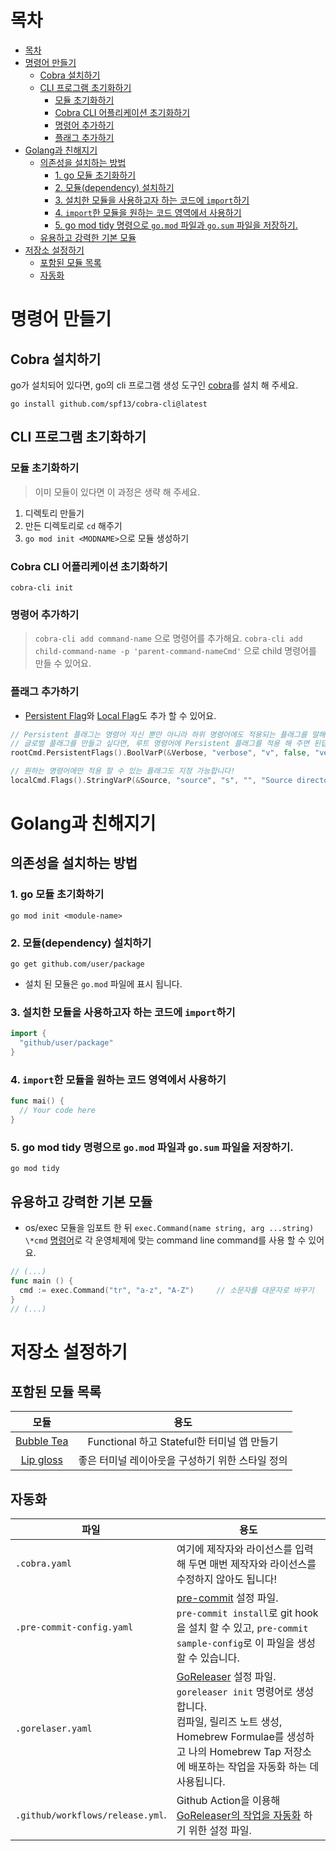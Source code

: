 # 목차

- [목차](#목차)
- [명령어 만들기](#명령어-만들기)
  - [Cobra 설치하기](#cobra-설치하기)
  - [CLI 프로그램 초기화하기](#cli-프로그램-초기화하기)
    - [모듈 초기화하기](#모듈-초기화하기)
    - [Cobra CLI 어플리케이션 초기화하기](#cobra-cli-어플리케이션-초기화하기)
    - [명령어 추가하기](#명령어-추가하기)
    - [플래그 추가하기](#플래그-추가하기)
- [Golang과 친해지기](#golang과-친해지기)
  - [의존성을 설치하는 방법](#의존성을-설치하는-방법)
    - [1. go 모듈 초기화하기](#1-go-모듈-초기화하기)
    - [2. 모듈(dependency) 설치하기](#2-모듈dependency-설치하기)
    - [3. 설치한 모듈을 사용하고자 하는 코드에 `import`하기](#3-설치한-모듈을-사용하고자-하는-코드에-import하기)
    - [4. `import`한 모듈을 원하는 코드 영역에서 사용하기](#4-import한-모듈을-원하는-코드-영역에서-사용하기)
    - [5. go mod tidy 명령으로 `go.mod` 파일과 `go.sum` 파일을 저장하기.](#5-go-mod-tidy-명령으로-gomod-파일과-gosum-파일을-저장하기)
  - [유용하고 강력한 기본 모듈](#유용하고-강력한-기본-모듈)
- [저장소 설정하기](#저장소-설정하기)
  - [포함된 모듈 목록](#포함된-모듈-목록)
  - [자동화](#자동화)

# 명령어 만들기

## Cobra 설치하기

go가 설치되어 있다면, go의 cli 프로그램 생성 도구인 [cobra](https://github.com/spf13/cobra#installing)를 설치 해 주세요.

```shell
go install github.com/spf13/cobra-cli@latest
```

## CLI 프로그램 초기화하기

### 모듈 초기화하기

> 이미 모듈이 있다면 이 과정은 생략 해 주세요.

1. 디렉토리 만들기
2. 만든 디렉토리로 `cd` 해주기
3. `go mod init <MODNAME>`으로 모듈 생성하기

### Cobra CLI 어플리케이션 초기화하기

```shell
cobra-cli init
```

### 명령어 추가하기

> `cobra-cli add command-name` 으로 명령어를 추가해요.
> `cobra-cli add child-command-name -p 'parent-command-nameCmd'` 으로 child 명령어를 만들 수 있어요.

### 플래그 추가하기

- [Persistent Flag](https://github.com/spf13/cobra/blob/main/user_guide.md#persistent-flags)와 [Local Flag](https://github.com/spf13/cobra/blob/main/user_guide.md#local-flags)도 추가 할 수 있어요.

```go
// Persistent 플래그는 명령어 자신 뿐만 아니라 하위 명령어에도 적용되는 플래그를 말해요.
// 글로벌 플래그를 만들고 싶다면, 루트 명령어에 Persistent 플래그를 적용 해 주면 된답니다.
rootCmd.PersistentFlags().BoolVarP(&Verbose, "verbose", "v", false, "verbose output")

// 원하는 명령어에만 적용 할 수 있는 플래그도 지정 가능합니다!
localCmd.Flags().StringVarP(&Source, "source", "s", "", "Source directory to read from")
```

# Golang과 친해지기

## 의존성을 설치하는 방법

### 1. go 모듈 초기화하기

```shell
go mod init <module-name>
```

### 2. 모듈(dependency) 설치하기

```shell
go get github.com/user/package
```

- 설치 된 모듈은 `go.mod` 파일에 표시 됩니다.

### 3. 설치한 모듈을 사용하고자 하는 코드에 `import`하기

```go
import {
  "github/user/package"
}
```

### 4. `import`한 모듈을 원하는 코드 영역에서 사용하기

```go
func mai() {
  // Your code here
}
```

### 5. go mod tidy 명령으로 `go.mod` 파일과 `go.sum` 파일을 저장하기.

```shell
go mod tidy
```

## 유용하고 강력한 기본 모듈

- os/exec 모듈을 임포트 한 뒤 `exec.Command(name string, arg ...string) \*cmd` [명령어](https://pkg.go.dev/os/exec#Command)로 각 운영체제에 맞는 command line command를 사용 할 수 있어요.

```go
// (...)
func main () {
  cmd := exec.Command("tr", "a-z", "A-Z")     // 소문자를 대문자로 바꾸기
}
// (...)
```

# 저장소 설정하기

## 포함된 모듈 목록

|                           모듈                           |                       용도                       |
| :------------------------------------------------------: | :----------------------------------------------: |
| [Bubble Tea](https://github.com/charmbracelet/bubbletea) |   Functional 하고 Stateful한 터미널 앱 만들기    |
|  [Lip gloss](https://github.com/charmbracelet/lipgloss)  | 좋은 터미널 레이아웃을 구성하기 위한 스타일 정의 |

## 자동화

| 파일                             | 용도                                                                                                                                                                                                                     |
| -------------------------------- | ------------------------------------------------------------------------------------------------------------------------------------------------------------------------------------------------------------------------ |
| `.cobra.yaml`                    | 여기에 제작자와 라이선스를 입력 해 두면 매번 제작자와 라이선스를 수정하지 않아도 됩니다!                                                                                                                                 |
| `.pre-commit-config.yaml`        | [pre-commit](https://pre-commit.com/) 설정 파일.<br/> `pre-commit install`로 git hook을 설치 할 수 있고, `pre-commit sample-config`로 이 파일을 생성 할 수 있습니다.                                                     |
| `.gorelaser.yaml`                | [GoReleaser](https://goreleaser.com/) 설정 파일. `goreleaser init` 명령어로 생성합니다. <br>컴파일, 릴리즈 노트 생성, Homebrew Formulae를 생성하고 나의 Homebrew Tap 저장소에 배포하는 작업을 자동화 하는 데 사용됩니다. |
| `.github/workflows/release.yml`. | Github Action을 이용해 [GoReleaser의 작업을 자동화](https://goreleaser.com/ci/actions/?h=github+ac) 하기 위한 설정 파일.                                                                                                 |
